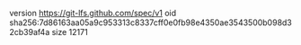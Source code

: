 version https://git-lfs.github.com/spec/v1
oid sha256:7d86163aa05a9c953313c8337cff0e0fb98e4350ae3543500b098d32cb39af4a
size 12171
